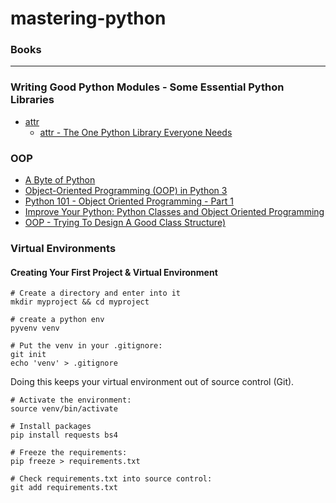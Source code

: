 # mastering-python

### Books
-----




### Writing Good Python Modules - Some Essential Python Libraries
- [attr](https://attrs.readthedocs.io/en/stable/)
  - [attr - The One Python Library Everyone Needs](https://glyph.twistedmatrix.com/2016/08/attrs.html)





### OOP
- [A Byte of Python](https://python.swaroopch.com/oop.html)
- [Object-Oriented Programming (OOP) in Python 3](https://realpython.com/python3-object-oriented-programming/)
- [Python 101 - Object Oriented Programming - Part 1](https://medium.com/the-renaissance-developer/python-101-object-oriented-programming-part-1-7d5d06833f26)
- [Improve Your Python: Python Classes and Object Oriented Programming](https://jeffknupp.com/blog/2014/06/18/improve-your-python-python-classes-and-object-oriented-programming/)
- [OOP - Trying To Design A Good Class Structure)](https://stackoverflow.com/questions/39922553/oop-trying-to-design-a-good-class-structure)



### Virtual Environments


#### Creating Your First Project & Virtual Environment

```
# Create a directory and enter into it
mkdir myproject && cd myproject

# create a python env
pyvenv venv

# Put the venv in your .gitignore:
git init
echo 'venv' > .gitignore
```
Doing this keeps your virtual environment out of source control (Git).
```
# Activate the environment:
source venv/bin/activate

# Install packages
pip install requests bs4

# Freeze the requirements:
pip freeze > requirements.txt

# Check requirements.txt into source control:
git add requirements.txt
```
